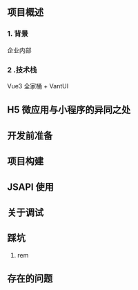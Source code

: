 ## 项目概述

### 1.  背景

企业内部

### 2 .技术栈

Vue3 全家桶 + VantUI

## H5 微应用与小程序的异同之处

## 开发前准备

## 项目构建

## JSAPI 使用

## 关于调试

## 踩坑

1. rem

## 存在的问题

